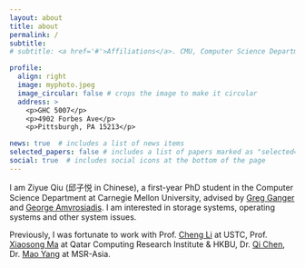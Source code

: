 ```yaml
---
layout: about
title: about
permalink: /
subtitle:
# subtitle: <a href='#'>Affiliations</a>. CMU, Computer Science Department, Pittsburgh.

profile:
  align: right
  image: myphoto.jpeg
  image_circular: false # crops the image to make it circular
  address: >
    <p>GHC 5007</p>
    <p>4902 Forbes Ave</p>
    <p>Pittsburgh, PA 15213</p>

news: true  # includes a list of news items
selected_papers: false # includes a list of papers marked as "selected={true}"
social: true  # includes social icons at the bottom of the page
---
```


I am Ziyue Qiu (邱子悦 in Chinese), a first-year PhD student in the Computer Science Department at Carnegie Mellon University, advised by [Greg Ganger](http://users.ece.cmu.edu/~ganger/) and [George Amvrosiadis](http://users.ece.cmu.edu/~gamvrosi/). I am interested in storage systems, operating systems and other system issues.

Previously, I was fortunate to work with Prof. [Cheng Li](http://staff.ustc.edu.cn/~chengli7/) at USTC, Prof. [Xiaosong Ma](https://www.hbku.edu.qa/en/staff/dr-xiaosong-ma) at Qatar Computing Research Institute & HKBU, Dr. [Qi Chen](https://www.microsoft.com/en-us/research/people/cheqi/), Dr. [Mao Yang](https://www.microsoft.com/en-us/research/people/maoyang/) at MSR-Asia.